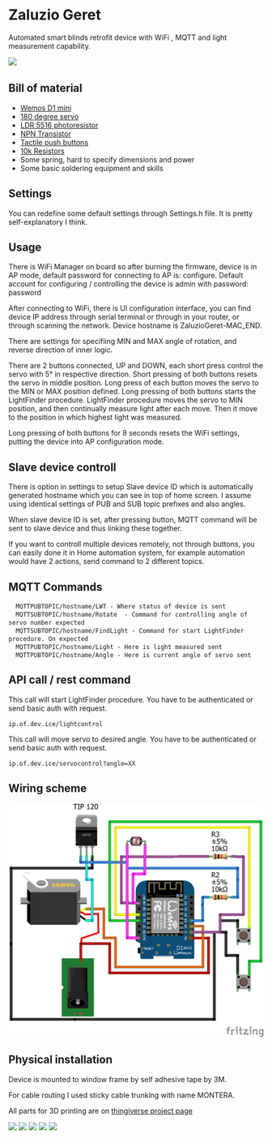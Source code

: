 # Zaluzio Geret
Automated smart blinds retrofit device with WiFi , MQTT and light measurement capability.

![](https://media.giphy.com/media/z4RIFCi5MSZSXSOJpL/giphy.gif)

## Bill of material
* [Wemos D1 mini](http://s.click.aliexpress.com/e/b7xoMFF6) 
* [180 degree servo](http://s.click.aliexpress.com/e/cCIS5ETW)
* [LDR 5516 photoresistor](http://s.click.aliexpress.com/e/sKHeBEs)
* [NPN Transistor](http://s.click.aliexpress.com/e/bSLbOB7K)
* [Tactile push buttons](http://s.click.aliexpress.com/e/0rbMNuk)
* [10k Resistors](http://s.click.aliexpress.com/e/boawi0Ak)
* Some spring, hard to specify dimensions and power
* Some basic soldering equipment and skills

## Settings
You can redefine some default settings through Settings.h file. It is pretty self-explanatory I think.

## Usage
There is WiFi Manager on board so after burning the firmware, device is in AP mode, default password for connecting to AP is: configure.
Default account for configuring / controlling the device is admin with password: password

After connecting to WiFi, there is UI configuration interface, you can find device IP address through serial terminal or through in your router, or through scanning the network. Device hostname is ZaluzioGeret-MAC_END.

There are settings for specifiing MIN and MAX angle of rotation, and reverse direction of inner logic.

There are 2 buttons connected, UP and DOWN, each short press control the servo with 5° in respective direction. Short pressing of both buttons resets the servo in middle position. 
Long press of each button moves the servo to the MIN or MAX position defined. Long pressing of both buttons starts the LightFinder procedure. 
LightFinder procedure moves the servo to MIN position, and then continually measure light after each move. Then it move to the position in which highest light was measured. 

Long pressing of both buttons for 8 seconds resets the WiFi settings, putting the device into AP configuration mode. 

## Slave device controll
There is option in settings to setup Slave device ID which is automatically generated hostname which you can see in top of home screen. I assume using identical settings of PUB and SUB topic prefixes and also angles. 

When slave device ID is set, after pressing button, MQTT command will be sent to slave device and thus linking these together.

If you want to controll multiple devices remotely, not through buttons, you can easily done it in Home automation system, for example automation would have 2 actions, send command to 2 different topics. 

## MQTT Commands
```
  MQTTPUBTOPIC/hostname/LWT - Where status of device is sent 
  MQTTSUBTOPIC/hostname/Rotate  - Command for controlling angle of servo number expected
  MQTTSUBTOPIC/hostname/FindLight - Command for start LightFinder procedure. On expected
  MQTTPUBTOPIC/hostname/Light - Here is light measured sent
  MQTTPUBTOPIC/hostname/Angle - Here is current angle of servo sent
```

## API call / rest command
This call will start LightFinder procedure. 
You have to be authenticated or send basic auth with request.
``` 
ip.of.dev.ice/lightcontrol
```
This call will move servo to desired angle. 
You have to be authenticated or send basic auth with request.
``` 
ip.of.dev.ice/servocontrol?angle=XX
```
## Wiring scheme
![Wiring scheme](https://github.com/Luc3as/ZaluzioGeret/blob/master/PCB/PCB%20sketch_bb.png?raw=true)

## Physical installation
Device is mounted to window frame by self adhesive tape by 3M.

For cable routing I used sticky cable trunking with name MONTERA. 

All parts for 3D printing are on [thingiverse project page](https://www.thingiverse.com/thing:3679293)

![](https://i.ibb.co/72Cv8DY/servo-verzia-lava1.png)
![](https://i.ibb.co/3ztyH5z/servo-verzia-lava.png)
![](https://i.ibb.co/2h6PdQr/IMG-20190520-203901.jpg)
![](https://i.ibb.co/PDZDb6D/IMG-20190520-203852.jpg)
![](https://i.ibb.co/RzhmBQ9/IMG-20190520-194750.jpg)
